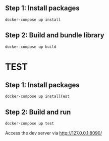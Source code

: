 ## Step 1: Install packages
```sh
docker-compose up install
```
## Step 2: Build and bundle library
```sh
docker-compose up build
```
# TEST
## Step 1: Install packages
```sh
docker-compose up installTest
```
## Step 2: Build and run
```sh
docker-compose up test
```
Access the dev server via http://127.0.0.1:8090/
